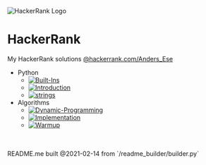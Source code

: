 ![HackerRank Logo](https://user-images.githubusercontent.com/1194257/65596422-1cef2080-df97-11e9-9abb-a225204d1805.png)
# HackerRank
My HackerRank solutions [@hackerrank.com/Anders_Ese](https://www.hackerrank.com/Anders_Ese)
- Python
	 - [![Built-Ins](https://img.shields.io/static/v1?label=Built-Ins&message=5%2F6&color=00FF00)](/python/Built-Ins)
	 - [![Introduction](https://img.shields.io/static/v1?label=Introduction&message=7%2F7&color=00FF00)](/python/Introduction)
	 - [![strings](https://img.shields.io/static/v1?label=strings&message=12%2F14&color=00FF00)](/python/strings)
- Algorithms
	 - [![Dynamic-Programming](https://img.shields.io/static/v1?label=Dynamic-Programming&message=1%2F99&color=00FF00)](/algorithms/Dynamic-Programming)
	 - [![Implementation](https://img.shields.io/static/v1?label=Implementation&message=1%2F50&color=00FF00)](/algorithms/Implementation)
	 - [![Warmup](https://img.shields.io/static/v1?label=Warmup&message=10%2F10&color=00FF00)](/algorithms/Warmup)
<br>
<br>
README.me built @2021-02-14 from `/readme_builder/builder.py`
